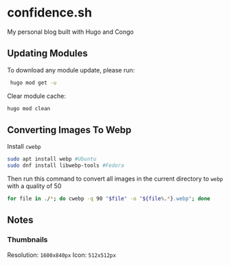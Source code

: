 # confidence.sh

My personal blog built with Hugo and Congo

## Updating Modules

To download any module update, please run:

```sh
 hugo mod get -u
```

Clear module cache:

```sh
hugo mod clean
```

## Converting Images To Webp

Install `cwebp`

```sh
sudo apt install webp #Ubuntu
sudo dnf install libwebp-tools #Fedora
```

Then run this command to convert all images in the current directory to `webp`
with a quality of 50

```sh
for file in ./*; do cwebp -q 90 "$file" -o "${file%.*}.webp"; done
```

## Notes

### Thumbnails

Resolution: `1600x840px` Icon: `512x512px`
